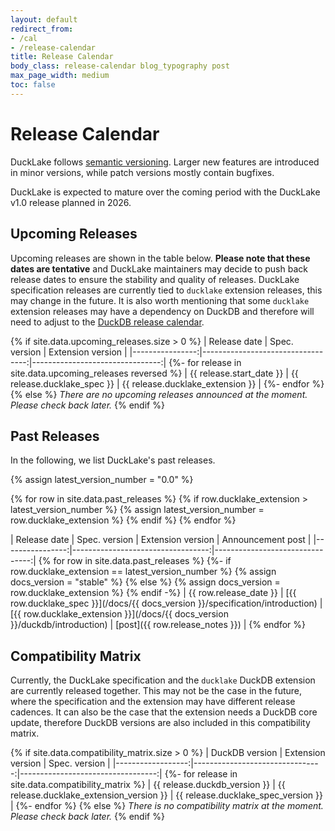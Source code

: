 ```yaml
---
layout: default
redirect_from:
- /cal
- /release-calendar
title: Release Calendar
body_class: release-calendar blog_typography post
max_page_width: medium
toc: false
---
```


<div class="wrap pagetitle">
  <h1>Release Calendar</h1>
</div>

DuckLake follows [semantic versioning](https://semver.org/spec/v2.0.0.html).
Larger new features are introduced in minor versions,
while patch versions mostly contain bugfixes.

DuckLake is expected to mature over the coming period with the DuckLake v1.0 release planned in 2026.

## Upcoming Releases

Upcoming releases are shown in the table below. **Please note that these dates are tentative** and DuckLake maintainers may decide to push back release dates to ensure the stability and quality of releases. DuckLake specification releases are currently tied to `ducklake` extension releases, this may change in the future. It is also worth mentioning that some `ducklake` extension releases may have a dependency on DuckDB and therefore will need to adjust to the [DuckDB release calendar](https://duckdb.org/release_calendar).

<!-- markdownlint-disable MD055 MD056 MD058 -->

{% if site.data.upcoming_releases.size > 0 %}
| Release date | Spec. version | Extension version |
|----------------:|----------------------------------:|--------------------------------:|
{%- for release in site.data.upcoming_releases reversed %}
| {{ release.start_date }} | {{ release.ducklake_spec }} | {{ release.ducklake_extension }} |
{%- endfor %}
{% else %}
_There are no upcoming releases announced at the moment. Please check back later._
{% endif %}

<!-- markdownlint-enable MD055 MD056 MD058 -->

## Past Releases

In the following, we list DuckLake's past releases.

<!-- markdownlint-disable MD034 MD055 MD056 MD058 -->

{% assign latest_version_number = "0.0" %}

{% for row in site.data.past_releases %}
  {% if row.ducklake_extension > latest_version_number %}
    {% assign latest_version_number = row.ducklake_extension %}
  {% endif %}
{% endfor %}

| Release date | Spec. version | Extension version | Announcement post |
|----------------:|----------------------------------:|--------------------------------:|
{% for row in site.data.past_releases %}
  {%- if row.ducklake_extension == latest_version_number %}
    {% assign docs_version = "stable" %}
  {% else %}
    {% assign docs_version = row.ducklake_extension %}
  {% endif -%}
  | {{ row.release_date }} | [{{ row.ducklake_spec }}](/docs/{{ docs_version }}/specification/introduction) | [{{ row.ducklake_extension }}](/docs/{{ docs_version }}/duckdb/introduction) | [post]({{ row.release_notes }}) |
{% endfor %}

<!-- markdownlint-enable MD034 MD055 MD056 MD058 -->

## Compatibility Matrix

Currently, the DuckLake specification and the `ducklake` DuckDB extension are currently released together. This may not be the case in the future, where the specification and the extension may have different release cadences. It can also be the case that the extension needs a DuckDB core update, therefore DuckDB versions are also included in this compatibility matrix.

{% if site.data.compatibility_matrix.size > 0 %}
| DuckDB version | Extension version | Spec. version |
|------------------:|--------------------------------:|----------------------------------:|
{%- for release in site.data.compatibility_matrix %}
| {{ release.duckdb_version }} | {{ release.ducklake_extension_version }} | {{ release.ducklake_spec_version }} |
{%- endfor %}
{% else %}
_There is no compatibility matrix at the moment. Please check back later._
{% endif %}
